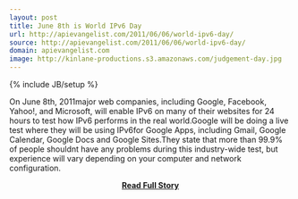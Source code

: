 ```yaml
---
layout: post
title: June 8th is World IPv6 Day
url: http://apievangelist.com/2011/06/06/world-ipv6-day/
source: http://apievangelist.com/2011/06/06/world-ipv6-day/
domain: apievangelist.com
image: http://kinlane-productions.s3.amazonaws.com/judgement-day.jpg
---
```

{% include JB/setup %}<p>On June 8th, 2011major web companies, including Google, Facebook, Yahoo!, and Microsoft, will enable IPv6 on many of their websites for 24 hours to test how IPv6 performs in the real world.Google will be doing a live test where they will be using IPv6for Google Apps, including Gmail, Google Calendar, Google Docs and Google Sites.They state that more than 99.9% of people shouldnt have any problems during this industry-wide test, but experience will vary depending on your computer and network configuration.</p>
<center><p><a href="http://apievangelist.com/2011/06/06/world-ipv6-day/" style='padding:25px; font-sze:18px; font-weight: bold;'>Read Full Story</a></p></center>
